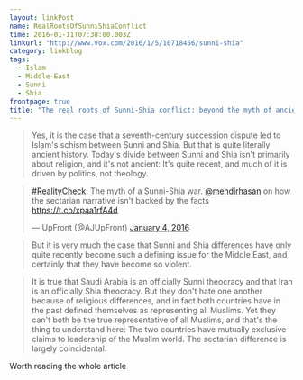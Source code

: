 ```yaml
---
layout: linkPost
name: RealRootsOfSunniShiaConflict
time: 2016-01-11T07:38:00.003Z
linkurl: "http://www.vox.com/2016/1/5/10718456/sunni-shia"
category: linkblog
tags: 
  - Islam
  - Middle-East
  - Sunni
  - Shia
frontpage: true
title: "The real roots of Sunni-Shia conflict: beyond the myth of ancient religious hatreds"
---
```


<blockquote>
Yes, it is the case that a seventh-century succession dispute led to Islam's schism between Sunni and Shia. But that is quite literally ancient history. Today's divide between Sunni and Shia isn't primarily about religion, and it's not ancient: It's quite recent, and much of it is driven by politics, not theology. 
</blockquote>

<blockquote class="twitter-tweet" lang="en"><p lang="en" dir="ltr"><a href="https://twitter.com/hashtag/RealityCheck?src=hash">#RealityCheck</a>: The myth of a Sunni-Shia war. <a href="https://twitter.com/mehdirhasan">@mehdirhasan</a> on how the sectarian narrative isn't backed by the facts <a href="https://t.co/xpaa1rfA4d">https://t.co/xpaa1rfA4d</a></p>&mdash; UpFront (@AJUpFront) <a href="https://twitter.com/AJUpFront/status/684046111728865280">January 4, 2016</a></blockquote>
<script async src="//platform.twitter.com/widgets.js" charset="utf-8"></script>

<blockquote>
But it is very much the case that Sunni and Shia differences have only quite recently become such a defining issue for the Middle East, and certainly that they have become so violent.
</blockquote>

<blockquote>
It is true that Saudi Arabia is an officially Sunni theocracy and that Iran is an officially Shia theocracy.
But they don't hate one another because of religious differences, and in fact both countries have in the past defined themselves as representing all Muslims. Yet they can't both be the true representative of all Muslims, and that's the thing to understand here: The two countries have mutually exclusive claims to leadership of the Muslim world. The sectarian difference is largely coincidental.
</blockquote>

Worth reading the whole article
